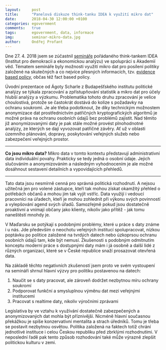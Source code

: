 ```yaml
---
layout:     post
title:      "Panelová diskuze think-tanku IDEA k využití mikro dat"
date:       2018-04-30 12:00:00 +0100
categories: egovernment
comments:   true
tags:       egovernment, data, informace
img:        seminar-mikro-data.jpg
author:     Ondřej Profant
---
```


Dne 27. 4. 2018 jsem se zúčastnil [semináře](https://www.facebook.com/events/426035127836504/) pořádaného think-tankem IDEA (Institut pro demokracii a ekonomickou analýzu) ve spolupráci s Akademií věd. Tématem semináře byly možnosti využití mikro dat pro posílení politiky založené na skutečných a co nejvíce přesných informacích, tzv. [evidence based policy](https://en.wikipedia.org/wiki/Evidence-based_policy), občas též fact based policy.

<!--more-->

Úvodní prezentace od Ágoty Scharle z Budapešťského institutu politické analýzy se týkala zpracování a zpřístupňování statistik a mikro dat pro účely hlubší analýzy a výzkumu. Problematika tohoto druhu zpracování je velice choulostivá, protože se častokrát dostává do kolize s požadavky na ochranu soukromí. Je ale třeba podotknout, že díky technickým možnostem anonymizace dat prostřednictvím patřičných kryptografických algoritmů je možné práva na ochranu osobních údajů bez problémů zajistit. Nad těmito již anonymizovanými daty je pak stále možné provést plnohodnotné analýzy, ze kterých se dají vyvozovat patřičné závěry. Ať už v oblasti územního plánování, dopravy, poskytování veřejných služeb nebo zabezpečení veřejných prostor.

---
**Co jsou mikro data?**
Mikro data v tomto kontextu představují administrativní data individuální povahy. Prakticky se tedy jedná o osobní údaje. Jejich slučováním a anonymizováním a následným vyhodnocením je ale možné dosáhnout sestavení detailních a vypovídajících přehledů.

---

Tato data jsou nesmírně cenná pro správná politická rozhodnutí. A nejsou užitečná jen pro volené zástupce, kteří tak mohou získat okamžitý přehled o potřebách občanů a mohou jim tak vyjít vstříc. Data využijí i vedoucí pracovníci na úřadech, kteří je mohou zohlednit při výkonu svých povinností a vylepšování agend svých úřadů. Samozřejmě pokud jsou dostatečně proaktivní a vnímají občany jako klienty, nikoliv jako přítěž - jak tomu naneštěstí mnohdy je.

V Maďarsku se potýkají s podobnými problémy, které u práce s daty známe i u nás. Jde především o neochotu veřejných institucí spolupracovat, nízkou poptávku po politice založené na tvrdých datech nebo úzkoprsou ochranu osobních údajů tam, kde být nemusí. Zkušenosti s podobným odmítnutím konceptu moderní práce s dostupnými daty mám i já osobně a další lidé z různých organizací, které se v České republice snaží prosazovat otevřená data.

Na základě těchto negativních zkušeností jsem proto ve svém vystoupení na semináři shrnul hlavní výzvy pro politiku postavenou na datech:

1. Naučit se s daty pracovat, ale zároveň dodržet nezbytnou míru ochrany soukromí
2. Podporovat funkční a smysluplnou výměnu dat mezi veřejnými institucemi
3. Pracovat s realtime daty, nikoliv výročními zprávami

Legislativa by ve vztahu k využívání dostatečně zabezpečených a anonymizovaných dat mohla být příznivější. Nicméně hlavní současnou překážkou je spíše konzervativní mentalita a strach úředníků. Tomu je třeba se postavit nezbytnou osvětou. Politika založená na faktech totiž chrání jednotlivé instituce i celou Českou republiku před zbrklými rozhodnutími. V neposlední řadě pak tento způsob rozhodování také může výrazně zlepšit politickou kulturu v zemi.
